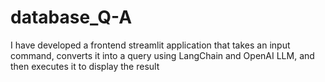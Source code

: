 # database_Q-A
I have developed a  frontend  streamlit application that  takes an input command, converts it into a query using LangChain and OpenAI LLM, and then executes it to display the result
